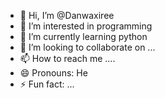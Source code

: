 - 👋 Hi, I’m @Danwaxiree
- 👀 I’m interested in programming
- 🌱 I’m currently learning python
- 💞️ I’m looking to collaborate on ...
- 📫 How to reach me ....
- 😄 Pronouns: He
- ⚡ Fun fact: ...

<!---
Danwaxiree/Danwaxiree is a ✨ special ✨ repository because its `README.md` (this file) appears on your GitHub profile.
You can click the Preview link to take a look at your changes.
--->
